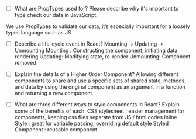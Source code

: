 - [ ] What are PropTypes used for? Please describe why it's important to type check our data in JavaScript.

We use PropTypes to validate our data, it’s especially important for a loosely types language such as JS

 
- [ ] Describe a life-cycle event in React?
Mounting -> Updating -> Unmounting
Mounting : Constructing the component, initiating data, rendering
Updating: Modifying state, re-render
Unmounting: Component removed


- [ ] Explain the details of a Higher Order Component?
Allowing different components to share and use a specific sets of shared state, methods, and data by using the original component as an argument in a function and returning a new component. 


- [ ] What are three different ways to style components in React? Explain some of the benefits of each.
CSS stylesheet : easier management for components, keeping css files separate from JS / html codes
Inline Style : great for variable passing, overriding default style
Styled Component : reusable component
